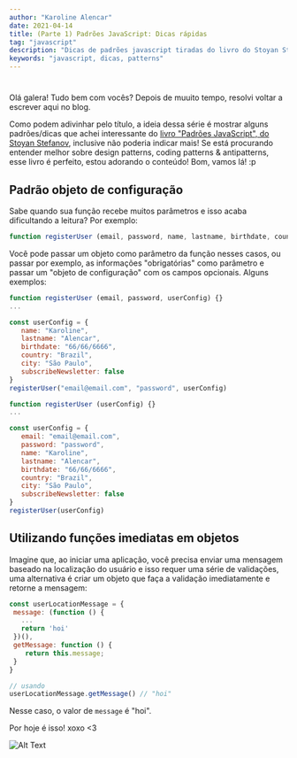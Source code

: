 ```yaml
---
author: "Karoline Alencar"
date: 2021-04-14
title: (Parte 1) Padrões JavaScript: Dicas rápidas
tag: "javascript"
description: "Dicas de padrões javascript tiradas do livro do Stoyan Stefanov"
keywords: "javascript, dicas, patterns"
---
```


# 

Olá galera! Tudo bem com vocês? Depois de muuito tempo, resolvi voltar a escrever aqui no blog. 

Como podem adivinhar pelo título, a ideia dessa série é mostrar alguns padrões/dicas que achei interessante do [livro "Padrões JavaScript", do Stoyan Stefanov](https://www.amazon.com.br/Padr%C3%B5es-Javascript-Stoyan-Stefanov/dp/857522266X),
inclusive não poderia indicar mais! Se está procurando entender melhor sobre design patterns, coding patterns & antipatterns, esse livro é perfeito, 
estou adorando o conteúdo! Bom, vamos lá! :p 

## Padrão objeto de configuração

Sabe quando sua função recebe muitos parâmetros e isso acaba dificultando a leitura? Por exemplo:

```js
function registerUser (email, password, name, lastname, birthdate, country, city, subscribeNewsletter) {}
```

Você pode passar um objeto como parâmetro da função nesses casos, ou passar por exemplo, as informações "obrigatórias" como parâmetro
e passar um "objeto de configuração" com os campos opcionais. Alguns exemplos:

```js
function registerUser (email, password, userConfig) {}
...

const userConfig = { 
   name: "Karoline",
   lastname: "Alencar",
   birthdate: "66/66/6666",
   country: "Brazil",
   city: "São Paulo",
   subscribeNewsletter: false
}
registerUser("email@email.com", "password", userConfig)

```

```js
function registerUser (userConfig) {}
...

const userConfig = { 
   email: "email@email.com",
   password: "password",
   name: "Karoline",
   lastname: "Alencar",
   birthdate: "66/66/6666",
   country: "Brazil",
   city: "São Paulo",
   subscribeNewsletter: false
}
registerUser(userConfig)

```

## Utilizando funções imediatas em objetos 

Imagine que, ao iniciar uma aplicação, você precisa enviar uma mensagem baseado na localização do usuário e isso requer uma série de validações, uma alternativa é criar um objeto que faça a validação imediatamente e retorne a mensagem:

```js
const userLocationMessage = {
 message: (function () {
   ...
   return 'hoi'
 })(),
 getMessage: function () {
    return this.message;
 }
}

// usando
userLocationMessage.getMessage() // "hoi"
```
Nesse caso, o valor de `message` é "hoi".


Por hoje é isso! xoxo <3

![Alt Text](https://media.giphy.com/media/GB0lKzzxIv1te/giphy.gif)
